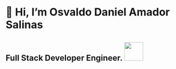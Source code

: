 # 👋 Hi, I’m Osvaldo Daniel Amador Salinas

## Full Stack Developer Engineer. <img src="https://media.giphy.com/media/WUlplcMpOCEmTGBtBW/giphy.gif" width="50"> 
